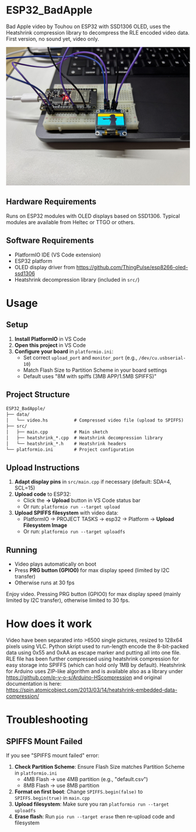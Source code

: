 # ESP32_BadApple

Bad Apple video by Touhou on ESP32 with SSD1306 OLED, uses the Heatshrink compression library to decompress the RLE encoded video data.
First version, no sound yet, video only.

![Bad Apple on ESP32](ESP32_BadApple.jpg)

## Hardware Requirements

Runs on ESP32 modules with OLED displays based on SSD1306. Typical modules are available from Heltec or TTGO or others.

## Software Requirements

- PlatformIO IDE (VS Code extension)
- ESP32 platform
- OLED display driver from https://github.com/ThingPulse/esp8266-oled-ssd1306
- Heatshrink decompression library (included in `src/`)

# Usage

## Setup

1. **Install PlatformIO** in VS Code
2. **Open this project** in VS Code
3. **Configure your board** in `platformio.ini`:
   - Set correct `upload_port` and `monitor_port` (e.g., `/dev/cu.usbserial-10`)
   - Match Flash Size to Partition Scheme in your board settings
   - Default uses "8M with spiffs (3MB APP/1.5MB SPIFFS)"

## Project Structure

```
ESP32_BadApple/
├── data/
│   └── video.hs          # Compressed video file (upload to SPIFFS)
├── src/
│   ├── main.cpp          # Main sketch
│   ├── heatshrink_*.cpp  # Heatshrink decompression library
│   └── heatshrink_*.h    # Heatshrink headers
└── platformio.ini        # Project configuration
```

## Upload Instructions

1. **Adapt display pins** in `src/main.cpp` if necessary (default: SDA=4, SCL=15)
2. **Upload code** to ESP32:
   - Click the **→ Upload** button in VS Code status bar
   - Or run: `platformio run --target upload`
3. **Upload SPIFFS filesystem** with video data:
   - PlatformIO → PROJECT TASKS → esp32 → Platform → **Upload Filesystem Image**
   - Or run: `platformio run --target uploadfs`

## Running

- Video plays automatically on boot
- Press **PRG button (GPIO0)** for max display speed (limited by I2C transfer)
- Otherwise runs at 30 fps

Enjoy video. Pressing PRG button (GPIO0) for max display speed (mainly limited by I2C transfer), otherwise limited to 30 fps.

# How does it work

Video have been separated into >6500 single pictures, resized to 128x64 pixels using VLC.
Python skript used to run-length encode the 8-bit-packed data using 0x55 and 0xAA as escape marker and putting all into one file.
RLE file has been further compressed using heatshrink compression for easy storage into SPIFFS (which can hold only 1MB by default).
Heatshrink for Arduino uses ZIP-like algorithm and is available also as a library under https://github.com/p-v-o-s/Arduino-HScompression and
original documentation is here: https://spin.atomicobject.com/2013/03/14/heatshrink-embedded-data-compression/

# Troubleshooting

## SPIFFS Mount Failed

If you see "SPIFFS mount failed" error:

1. **Check Partition Scheme**: Ensure Flash Size matches Partition Scheme in `platformio.ini`
   - 4MB Flash → use 4MB partition (e.g., "default.csv")
   - 8MB Flash → use 8MB partition
2. **Format on first boot**: Change `SPIFFS.begin(false)` to `SPIFFS.begin(true)` in `main.cpp`
3. **Upload filesystem**: Make sure you ran `platformio run --target uploadfs`
4. **Erase flash**: Run `pio run --target erase` then re-upload code and filesystem
